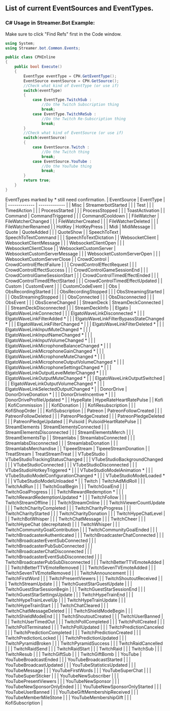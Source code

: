 ## List of current EventSources and EventTypes.
### C# Usage in Streamer.Bot Example:
Make sure to click "Find Refs" first in the Code window.
```csharp
using System;
using Streamer.bot.Common.Events;

public class CPHInline
{
	public bool Execute()
	{
		EventType eventType = CPH.GetEventType();
		EventSource eventSource = CPH.GetSource();
		//Check what kind of EventType (or use if)
		switch(eventType)
		{
			case EventType.TwitchSub :
				//Do the Twitch Subscription thing
				break;
			case EventType.TwitchReSub :
				//Do the Twitch Re-Subscription thing
				break;
		}
		//Check what kind of EventSource (or use if)
		switch(eventSource)
		{
			case EventSource.Twitch :
				//Do the Twitch thing
				break;
			case EventSource.YouTube :
				//Do the YouTube thing
				break;
		}
		return true;
	}
}
```


EventTypes marked by * still need confirmation.
| EventSource  | EventType |
| ------------- | ------------- |
| Misc         | StreamerbotStarted  |
|              | Test  |
|              | TimedAction  |
|              | ProcessStarted |
|              | ProcessStopped |
|              | ToastActivation |
| Command      | CommandTriggered  |
|              | CommandCooldown  |
| FileWatcher  | FileWatcherChanged  |
|              | FileWatcherCreated  |
|              | FileWatcherDeleted  |
|              | FileWatcherRenamed  |
| HotKey       | HotKeyPress  |
| Midi         | MidiMessage  |
| Quote        | QuoteAdded  |
|              | QuoteShow  |
| SpeechToText | SpeechToTextCommand  |
|              | SpeechToTextDictation  |
| WebsocketClient | WebsocketClientMessage  |
|              | WebsocketClientOpen  |
|              | WebsocketClientClose  |
| WebsocketCustomServer | WebsocketCustomServerMessage  |
|              | WebsocketCustomServerOpen  |
|              | WebsocketCustomServerClose  |
| CrowdControl | CrowdControlEffectFailure  |
|              | CrowdControlEffectRequest  |
|              | CrowdControlEffectSuccess  |
|              | CrowdControlGameSessionEnd  |
|              | CrowdControlGameSessionStart  |
|              | CrowdControlTimedEffectEnded  |
|              | CrowdControlTimedEffectStarted  |
|              | CrowdControlTimedEffectUpdated  |
| Custom       | CustomEvent  |
|              | CustomCodeEvent  |
| Obs          | ObsRecordingStarted  |
|              | ObsRecordingStopped  |
|              | ObsStreamingStarted  |
|              | ObsStreamingStopped  |
|              | ObsConnected  |
|              | ObsDisconnected  |
|              | ObsEvent  |
|              | ObsSceneChanged  |
| StreamDeck   | StreamDeckConnected  |
|              | StreamDeckDisconnected  |
|              | StreamDeckInfo  |
| Elgato       | ElgatoWaveLinkConnected  |
|              | ElgatoWaveLinkDisconnected *  |
|              | ElgatoWaveLinkFilterAdded *  |
|              | ElgatoWaveLinkFilterBypassStateChanged *  |
|              | ElgatoWaveLinkFilterChanged *  |
|              | ElgatoWaveLinkFilterDeleted *  |
|              | ElgatoWaveLinkInputMuteChanged *  |
|              | ElgatoWaveLinkInputNameChanged *  |
|              | ElgatoWaveLinkInputVolumeChanged *  |
|              | ElgatoWaveLinkMicrophoneBalanceChanged *  |
|              | ElgatoWaveLinkMicrophoneGainChanged *  |
|              | ElgatoWaveLinkMicrophoneMuteChanged *  |
|              | ElgatoWaveLinkMicrophoneOutputVolumeChanged *  |
|              | ElgatoWaveLinkMicrophoneSettingsChanged *  |
|              | ElgatoWaveLinkOutputLevelMeterChanged *  |
|              | ElgatoWaveLinkOutputMuteChanged *  |
|              | ElgatoWaveLinkOutputSwitched  |
|              | ElgatoWaveLinkOutputVolumeChanged *  |
|              | ElgatoWaveLinkSelectedOutputChanged *  |
| DonorDrive   | DonorDriveDonation *  |
|              | DonorDriveIncentive *  |
|              | DonorDriveProfileUpdated *  |
| HypeRate     | HypeRateHeartRatePulse  |
| Kofi         | KofiCommission  |
|              | KofiDonation  |
|              | KofiResubscription  |
|              | KofiShopOrder  |
|              | KofiSubscription  |
| Patreon      | PatreonFollowCreated  |
|              | PatreonFollowDeleted  |
|              | PatreonPledgeCreated  |
|              | PatreonPledgeDeleted  |
|              | PatreonPledgeUpdated  |
| Pulsoid      | PulsoidHeartRatePulse  |
| StreamElements | StreamElementsConnected  |
|              | StreamElementsDisconnected  |
|              | StreamElementsMerch  |
|              | StreamElementsTip  |
| Streamlabs   | StreamlabsConnected  |
|              | StreamlabsDisconnected  |
|              | StreamlabsDonation  |
|              | StreamlabsMerchandise  |
| TipeeeStream | TipeeeStreamDonation  |
| TreatStream  | TreatStreamTreat  |
| VTubeStudio  | VTubeStudioTrackingStatusChanged  |
|              | VTubeStudioBackgroundChanged  |
|              | VTubeStudioConnected  |
|              | VTubeStudioDisconnected  |
|              | VTubeStudioHotkeyTriggered *  |
|              | VTubeStudioModelAnimation *  |
|              | VTubeStudioModelConfigurationChanged *  |
|              | VTubeStudioModelLoaded *  |
|              | VTubeStudioModelUnloaded *  |
| Twitch       | TwitchAdMidRoll  |
|              | TwitchAdRun  |
|              | TwitchGoalBegin  |
|              | TwitchGoalEnd  |
|              | TwitchGoalProgress  |
|              | TwitchRewardRedemption *  |
|              | TwitchRewardRedemptionUpdated *  |
|              | TwitchFollow  |
|              | TwitchStreamOffline  |
|              | TwitchStreamOnline  |
|              | TwitchViewerCountUpdate  |
|              | TwitchCharityCompleted  |
|              | TwitchCharityProgress  |
|              | TwitchCharityStarted  |
|              | TwitchCharityDonation  |
|              | TwitchHypeChatLevel  |
|              | TwitchBotWhisper  |
|              | TwitchChatMessage  |
|              | TwitchCheer  |
|              | TwitchHypeChat (decrepitated) |
|              | TwitchWhisper  |
|              | TwitchCommunityGoalContribution  |
|              | TwitchCommunityGoalEnded  |
|              | TwitchBroadcasterAuthenticated  |
|              | TwitchBroadcasterChatConnected  |
|              | TwitchBroadcasterEventSubConnected  |
|              | TwitchBroadcasterPubSubConnected  |
|              | TwitchBroadcasterChatDisconnected  |
|              | TwitchBroadcasterEventSubDisconnected  |
|              | TwitchBroadcasterPubSubDisconnected  |
|              | TwitchBetterTTVEmoteAdded  |
|              | TwitchBetterTTVEmoteRemoved  |
|              | TwitchSevenTVEmoteAdded  |
|              | TwitchSevenTVEmoteRemoved  |
|              | TwitchAnnouncement  |
|              | TwitchFirstWord  |
|              | TwitchPresentViewers  |
|              | TwitchShoutoutReceived  |
|              | TwitchStreamUpdate  |
|              | TwitchGuestStarGuestUpdate  |
|              | TwitchGuestStarSessionBegin  |
|              | TwitchGuestStarSessionEnd  |
|              | TwitchGuestStarSettingsUpdate  |
|              | TwitchHypeTrainEnd  |
|              | TwitchHypeTrainLevelUp  |
|              | TwitchHypeTrainUpdate  |
|              | TwitchHypeTrainStart  |
|              | TwitchChatCleared  |
|              | TwitchChatMessageDeleted  |
|              | TwitchShieldModeBegin  |
|              | TwitchShieldModeEnd  |
|              | TwitchShoutoutCreated  |
|              | TwitchUserBanned  |
|              | TwitchUserTimedOut  |
|              | TwitchPollCompleted  |
|              | TwitchPollCreated  |
|              | TwitchPollTerminated  |
|              | TwitchPollUpdated  |
|              | TwitchPredictionCanceled  |
|              | TwitchPredictionCompleted  |
|              | TwitchPredictionCreated  |
|              | TwitchPredictionLocked  |
|              | TwitchPredictionUpdated  |
|              | TwitchPyramidBroken  |
|              | TwitchPyramidSuccess  |
|              | TwitchRaidCancelled  |
|              | TwitchRaidSend  |
|              | TwitchRaidStart  |
|              | TwitchRaid  |
|              | TwitchSub  |
|              | TwitchResub  |
|              | TwitchGiftSub  |
|              | TwitchGiftBomb  |
| YouTube      | YouTubeBroadcastEnded  |
|              | YouTubeBroadcastStarted  |
|              | YouTubeBroadcastUpdated  |
|              | YouTubeStatisticsUpdated  |
|              | YouTubeMessage  |
|              | YouTubeFirstWords  |
|              | YouTubeSuperChat  |
|              | YouTubeSuperSticker  |
|              | YouTubeNewSubscriber  |
|              | YouTubePresentViewers  |
|              | YouTubeNewSponsor  |
|              | YouTubeNewSponsorOnlyEnded  |
|              | YouTubeNewSponsorOnlyStarted  |
|              | YouTubeUserBanned  |
|              | YouTubeGiftMembershipReceived  |
|              | YouTubeMemberMileStone  |
|              | YouTubeMembershipGift  |
|              | KofiSubscription  |
